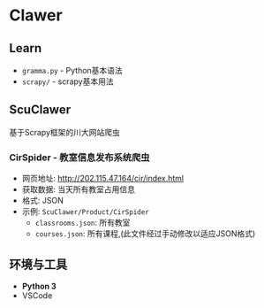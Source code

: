 # Clawer

## Learn
 - `gramma.py` - Python基本语法
 - `scrapy/` - scrapy基本用法

## ScuClawer
基于Scrapy框架的川大网站爬虫
 
 ### **CirSpider - 教室信息发布系统爬虫**
 - 网页地址: http://202.115.47.164/cir/index.html
 - 获取数据: 当天所有教室占用信息
 - 格式: JSON
 - 示例: `ScuClawer/Product/CirSpider`
    - `classrooms.json`: 所有教室
    - `courses.json`: 所有课程,(此文件经过手动修改以适应JSON格式)

## 环境与工具
 - **Python 3**
 - VSCode